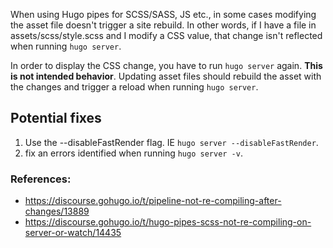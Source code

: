 When using Hugo pipes for SCSS/SASS, JS etc., in some cases modifying the asset file doesn't trigger a site rebuild. In other words, if I have a file in assets/scss/style.scss and I modify a CSS value, that change isn't reflected when running `hugo server`.

In order to display the CSS change, you have to run `hugo server` again. **This is not intended behavior**. Updating asset files should rebuild the asset with the changes and trigger a reload when running `hugo server`.

## Potential fixes
1. Use the --disableFastRender flag. IE `hugo server --disableFastRender`.
2. fix an errors identified when running `hugo server -v`.

### References:
* https://discourse.gohugo.io/t/pipeline-not-re-compiling-after-changes/13889
* https://discourse.gohugo.io/t/hugo-pipes-scss-not-re-compiling-on-server-or-watch/14435